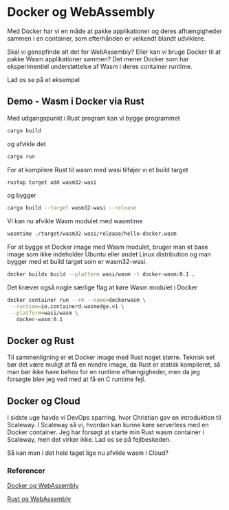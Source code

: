 # Docker og WebAssembly

Med Docker har vi en måde at pakke applikationer og deres afhængigheder sammen i en container, som efterhånden er velkendt blandt udviklere.

Skal vi genopfinde alt det for WebAssembly? Eller kan vi bruge Docker til at pakke Wasm applikationer sammen? Det mener Docker som har eksperimentiel understøttelse af Wasm i deres container runtime.

Lad os se på et eksempel

## Demo - Wasm i Docker via Rust

Med udgangspunkt i Rust program kan vi bygge programmet

```bash
cargo build
```

og afvikle det

```bash
cargo run
```

For at kompilere Rust til wasm med wasi tilføjer vi et build target

```bash
rustup target add wasm32-wasi
```

og bygger

```bash
cargo build --target wasm32-wasi --release
```

Vi kan nu afvikle Wasm modulet med wasmtime

```bash
wasmtime ./target/wasm32-wasi/release/hello-docker.wasm
```

For at bygge et Docker image med Wasm modulet, bruger man et base image som ikke indeholder Ubuntu eller andet Linux distribution og man bygger med et build target som er wasm32-wasi.

```bash
docker buildx build --platform wasi/wasm -t docker-wasm:0.1 .
```

Det kræver også nogle særlige flag at køre Wasm modulet i Docker

```bash
docker container run --rm --name=dockerwasm \
 --runtime=io.containerd.wasmedge.v1 \
 --platform=wasi/wasm \
   docker-wasm:0.1
```

## Docker og Rust

Til sammenligning er et Docker image med Rust noget større. Teknisk set bør det være muligt at få en mindre image, da Rust er statisk kompileret, så man bør ikke have behov for en runtime afhængigheder, men da jeg forsøgte blev jeg ved med at få en C runtime fejl.

## Docker og Cloud

I sidste uge havde vi DevOps sparring, hvor Christian gav en introduktion til Scaleway. I Scaleway så vi, hvordan kan kunne køre serverless med en Docker container. Jeg har forsøgt at starte min Rust wasm container i Scaleway, men det virker ikke. Lad os se på fejlbeskeden.

Så kan man i det hele taget lige nu afvikle wasm i Cloud?

### Referencer

[Docker og WebAssembly](https://www.docker.com/blog/build-share-run-webassembly-apps-docker/)

[Rust og WebAssembly](https://rustwasm.github.io/docs/book/introduction.html)
